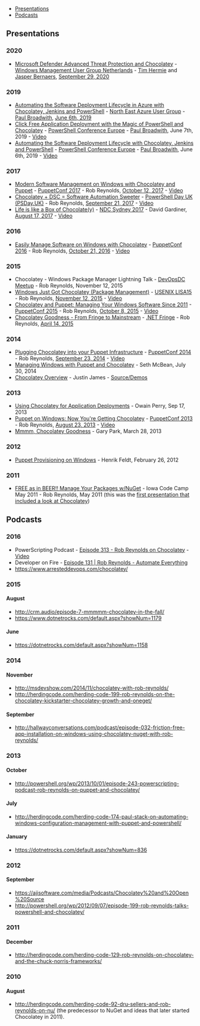 <!--remove <div id="RightNav"> remove-->
<!-- TOC -->

* [Presentations](#presentations)
* [Podcasts](#podcasts)

<!-- /TOC -->
<!--remove </div> remove-->

## Presentations

### 2020

* [Microsoft Defender Advanced Threat Protection and Chocolatey](https://www.slideshare.net/slideshow/embed_code/key/GghOiJlFmVINOx) - [Windows Management User Group Netherlands](https://www.meetup.com/WMUG_NL/) - [Tim Hermie](https://www.cloud-boy.be) and [Jasper Bernaers](https://jasperbernaers.com/), [September 29, 2020](https://www.meetup.com/WMUG_NL/events/273266512/)

### 2019

* [Automating the Software Deployment Lifecycle in Azure with Chocolatey, Jenkins and PowerShell](https://blog.pauby.com/presentation/20190702-neaug/) - [North East Azure User Group](https://www.meetup.com/North-East-Azure-User-Group/) - [Paul Broadwith](https://pauby.com), [June 6th, 2019](https://www.meetup.com/North-East-Azure-User-Group/events/261825832/)
* [Click Free Application Deployment with the Magic of PowerShell and Chocolatey](https://blog.pauby.com/presentation/20190607-psconfeu/) - [PowerShell Conference Europe](https://psconf.eu/2019/) - [Paul Broadwith](https://pauby.com), June 7th, 2019 - [Video](https://www.youtube.com/watch?v=HAWRkWMnAus&list=PLfpfxDPYyd6KBiKwl2oopwG8ogAUtQ9nP)
* [Automating the Software Deployment Lifecycle with Chocolatey, Jenkins and PowerShell](https://blog.pauby.com/presentation/20190606-psconfeu/) - [PowerShell Conference Europe](https://psconf.eu/2019/) - [Paul Broadwith](https://pauby.com), June 6th, 2019 - [Video](https://www.youtube.com/watch?v=TvWl2VzGo5U&list=PLfpfxDPYyd6KBiKwl2oopwG8ogAUtQ9nP)

### 2017

* [Modern Software Management on Windows with Chocolatey and Puppet](https://www.slideshare.net/ferventcoder/modern-software-management-on-windows-with-chocolatey-and-puppet) - [PuppetConf 2017](https://puppetconf.com) - Rob Reynolds, [October 12, 2017](https://puppetconf17.sched.com/event/B4xQ) - [Video](https://www.youtube.com/watch?v=6gQtcoLaMI0)
* [Chocolatey + DSC = Software Automation Sweeter](https://www.slideshare.net/ferventcoder/chocolatey-dsc-software-automation-sweeter-powershell-day-uk/) - [PowerShell Day UK (PSDay.UK)](https://psday.uk/) - Rob Reynolds, [September 21, 2017](https://psday.uk/#1499890705418-efb95a0a-2abb) - [Video](https://www.youtube.com/watch?v=KZzn_TurdPI)
* [Life is like a Box of Chocolate(y)](https://ndcsydney.com/talk/life-is-like-a-box-of-chocolatey/) - [NDC Sydney 2017](https://ndcsydney.com/) - David Gardiner, [August 17, 2017](https://ndcsydney.com/talk/life-is-like-a-box-of-chocolatey/) - [Video](https://www.youtube.com/watch?v=sq2mqeIG2I4)

### 2016
* [Easily Manage Software on Windows with Chocolatey](http://www.slideshare.net/ferventcoder/easily-manage-software-on-windows-with-chocolatey-puppetconf-2016) - [PuppetConf 2016](https://2016.puppetconf.com/) - Rob Reynolds, [October 21, 2016](http://sched.co/6fk5) - [Video](https://www.youtube.com/watch?v=K5jq35wezHI)

### 2015
* Chocolatey - Windows Package Manager Lightning Talk - [DevOpsDC Meetup](http://www.meetup.com/DevOpsDC/events/226003653/) - Rob Reynolds, November 12, 2015
* [Windows Just Got Chocolatey (Package Management)](http://www.slideshare.net/ferventcoder/windows-just-got-chocolatey-package-management-lisa15) - [USENIX LISA15](https://www.usenix.org/conference/lisa15) - Rob Reynolds, [November 12, 2015](https://www.usenix.org/conference/lisa15/conference-program/presentation/reynolds) - [Video](https://www.usenix.org/conference/lisa15/conference-program/presentation/reynolds)
* [Chocolatey and Puppet: Managing Your Windows Software Since 2011](http://www.slideshare.net/ferventcoder/chocolatey-and-puppet-managing-your-windows-software-since-2011) - [PuppetConf 2015](https://2015.puppetconf.com/) - Rob Reynolds, [October 8, 2015](http://sched.co/3hM1) - [Video](https://www.youtube.com/watch?v=NNM2H4GsWYA)
* [Chocolatey Goodness - From Fringe to Mainstream](http://www.slideshare.net/ferventcoder/chocolatey-goodness-from-fringe-to-mainstream-dotnetfringe) - [.NET Fringe](http://dotnetfringe.org/) - Rob Reynolds, [April 14, 2015](http://lanyrd.com/2015/dotnetfringe/sdkxkq/)

### 2014
* [Plugging Chocolatey into your Puppet Infrastructure](http://www.slideshare.net/ferventcoder/chocolatey-puppet-conf2014) - [PuppetConf 2014](http://2014.puppetconf.com/) - Rob Reynolds, [September 23, 2014](http://sched.co/1kHU71L) - [Video](https://www.youtube.com/watch?v=cZl_wKSciVk)
* [Managing Windows with Puppet and Chocolatey](http://www.slideshare.net/SethMcBean/managing-windows-with-puppet-and-chocolatey) - Seth McBean, July 30, 2014
* [Chocolatey Overview](http://digitaldrummerj.me/ChocolateyTalk/#/) - Justin James - [Source/Demos](https://github.com/digitaldrummerj/ChocolateyTalk)

### 2013
* [Using Chocolatey for Application Deployments](http://www.slideshare.net/perryofpeek/using-chocolatey-for-application-deployments) - Owain Perry, Sep 17, 2013
* [Puppet on Windows: Now You're Getting Chocolatey](http://www.slideshare.net/ferventcoder/puppet-on-windows-now-youre-getting-chocolatey-puppetconf2013) - [PuppetConf 2013](http://2013.puppetconf.com) - Rob Reynolds, [August 23, 2013](http://sched.co/11MpBOE) - [Video](https://www.youtube.com/watch?v=Im30wziOrBs)
* [Mmmm, Chocolatey Goodness](http://www.slideshare.net/gep13/mmmm-chocolatey-goodness) - Gary Park, March 28, 2013

### 2012

* [Puppet Provisioning on Windows](http://haf.github.io/presentations/puppet-provisioning-on-windows.html#/) - Henrik Feldt, February 26, 2012

### 2011

* [FREE as in BEER!! Manage Your Packages w/NuGet](http://dl.dropbox.com/u/9391884/NuGet.ppsx) - Iowa Code Camp May 2011 - Rob Reynolds, May 2011 (this was the [first presentation that included a look at Chocolatey](http://ferventcoder.com/robz/archive/2011/05/06/iowa-code-camp-presentations.aspx))

## Podcasts

### 2016

* PowerScripting Podcast - [Episode 313 - Rob Reynolds on Chocolatey](https://powershell.org/2016/05/11/episode-313-powerscripting-podcast-rob-reynolds-on-chocolatey/) - [Video](https://www.youtube.com/watch?v=pd5QEkXUeDI)
* Developer on Fire - [Episode 131 | Rob Reynolds - Automate Everything](http://developeronfire.com/episode-131-rob-reynolds-automate-everything)
* https://www.arresteddevops.com/chocolatey/

### 2015

#### August

* http://crm.audio/episode-7-mmmmm-chocolatey-in-the-fall/
* https://www.dotnetrocks.com/default.aspx?showNum=1179

#### June

* https://dotnetrocks.com/default.aspx?showNum=1158

### 2014

#### November

* http://msdevshow.com/2014/11/chocolatey-with-rob-reynolds/
* http://herdingcode.com/herding-code-199-rob-reynolds-on-the-chocolatey-kickstarter-chocolatey-growth-and-oneget/

#### September

* http://hallwayconversations.com/podcast/episode-032-friction-free-app-installation-on-windows-using-chocolatey-nuget-with-rob-reynolds/

### 2013

#### October

* http://powershell.org/wp/2013/10/01/episode-243-powerscripting-podcast-rob-reynolds-on-puppet-and-chocolatey/

#### July

* http://herdingcode.com/herding-code-174-paul-stack-on-automating-windows-configuration-management-with-puppet-and-powershell/

#### January

* https://dotnetrocks.com/default.aspx?showNum=836

### 2012

#### September

* https://ajisoftware.com/media/Podcasts/Chocolatey%20and%20Open%20Source
* http://powershell.org/wp/2012/09/07/episode-199-rob-reynolds-talks-powershell-and-chocolatey/

### 2011

#### December

* http://herdingcode.com/herding-code-129-rob-reynolds-on-chocolatey-and-the-chuck-norris-frameworks/

### 2010

#### August

* http://herdingcode.com/herding-code-92-dru-sellers-and-rob-reynolds-on-nu/ (the predecessor to NuGet and ideas that later started Chocolatey in 2011).


